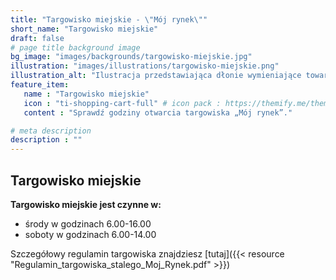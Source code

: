 ```yaml
---
title: "Targowisko miejskie - \"Mój rynek\""
short_name: "Targowisko miejskie"
draft: false
# page title background image
bg_image: "images/backgrounds/targowisko-miejskie.jpg"
illustration: "images/illustrations/targowisko-miejskie.png"
illustration_alt: "Ilustracja przedstawiająca dłonie wymieniające towary na pieniądze"
feature_item:
   name : "Targowisko miejskie"
   icon : "ti-shopping-cart-full" # icon pack : https://themify.me/themify-icons
   content : "Sprawdź godziny otwarcia targowiska „Mój rynek”."

# meta description
description : ""
---
```


## Targowisko miejskie ##

**Targowisko miejskie jest czynne w:**
- środy w godzinach 6.00-16.00
- soboty w godzinach 6.00-14.00

Szczegółowy regulamin targowiska znajdziesz [tutaj]({{< resource "Regulamin_targowiska_stalego_Moj_Rynek.pdf" >}})

